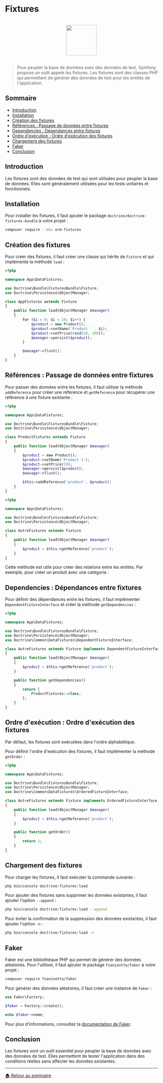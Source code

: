 # Fixtures

<br>

<center>
<img src="https://symfony.com/logos/symfony_black_03.png" width="100">
</center>

<br>

> Pour peupler la base de données avec des données de test, Symfony propose un outil appelé les fixtures. Les fixtures sont des classes PHP qui permettent de générer des données de test pour les entités de l'application.

## Sommaire

-   [Introduction](#introduction)
-   [Installation](#installation)
-   [Création des fixtures](#création-des-fixtures)
-   [Références : Passage de données entre fixtures](#références--passage-de-données-entre-fixtures)
-   [Dependencies : Dépendances entre fixtures](#dependencies--dépendances-entre-fixtures)
-   [Ordre d'exécution : Ordre d'exécution des fixtures](#ordre-dexécution--ordre-dexécution-des-fixtures)
-   [Chargement des fixtures](#chargement-des-fixtures)
-   [Faker](#faker)
-   [Conclusion](#conclusion)

## Introduction

Les fixtures sont des données de test qui sont utilisées pour peupler la base de données. Elles sont généralement utilisées pour les tests unitaires et fonctionnels.

## Installation

Pour installer les fixtures, il faut ajouter le package `doctrine/doctrine-fixtures-bundle` à votre projet :

```bash
composer require --dev orm-fixtures
```

## Création des fixtures

Pour créer des fixtures, il faut créer une classe qui hérite de `Fixture` et qui implémente la méthode `load` :

```php
<?php

namespace App\DataFixtures;

use Doctrine\Bundle\FixturesBundle\Fixture;
use Doctrine\Persistence\ObjectManager;

class AppFixtures extends Fixture
{
    public function load(ObjectManager $manager)
    {
        for ($i = 0; $i < 10; $i++) {
            $product = new Product();
            $product->setName('Product ' . $i);
            $product->setPrice(rand(10, 100));
            $manager->persist($product);
        }

        $manager->flush();
    }
}
```

## Références : Passage de données entre fixtures

Pour passer des données entre les fixtures, il faut utiliser la méthode `addReference` pour créer une référence et `getReference` pour récupérer une référence à une fixture existante :

```php
<?php

namespace App\DataFixtures;

use Doctrine\Bundle\FixturesBundle\Fixture;
use Doctrine\Persistence\ObjectManager;

class ProductFixtures extends Fixture
{
    public function load(ObjectManager $manager)
    {
        $product = new Product();
        $product->setName('Product 1');
        $product->setPrice(10);
        $manager->persist($product);
        $manager->flush();

        $this->addReference('product', $product);
    }
}
```

```php
<?php

namespace App\DataFixtures;

use Doctrine\Bundle\FixturesBundle\Fixture;
use Doctrine\Persistence\ObjectManager;

class AutreFixtures extends Fixture
{
    public function load(ObjectManager $manager)
    {
        $product = $this->getReference('product');
    }
}
```

Cette méthode est utile pour créer des relations entre les entités. Par exemple, pour créer un produit avec une catégorie :

## Dependencies : Dépendances entre fixtures

Pour définir des dépendances entre les fixtures, il faut implémenter `DependentFixtureInterface` et créer la méthode `getDependencies` :

```php
<?php

namespace App\DataFixtures;

use Doctrine\Bundle\FixturesBundle\Fixture;
use Doctrine\Persistence\ObjectManager;
use Doctrine\Common\DataFixtures\DependentFixtureInterface;

class AutreFixtures extends Fixture implements DependentFixtureInterface
{
    public function load(ObjectManager $manager)
    {
        $product = $this->getReference('product');
    }

    public function getDependencies()
    {
        return [
            ProductFixtures::class,
        ];
    }
}
```

## Ordre d'exécution : Ordre d'exécution des fixtures

Par défaut, les fixtures sont exécutées dans l'ordre alphabétique.

Pour définir l'ordre d'exécution des fixtures, il faut implémenter la méthode `getOrder` :

```php
<?php

namespace App\DataFixtures;

use Doctrine\Bundle\FixturesBundle\Fixture;
use Doctrine\Persistence\ObjectManager;
use Doctrine\Common\DataFixtures\OrderedFixtureInterface;

class AutreFixtures extends Fixture implements OrderedFixtureInterface
{
    public function load(ObjectManager $manager)
    {
        $product = $this->getReference('product');
    }

    public function getOrder()
    {
        return 1;
    }
}
```

## Chargement des fixtures

Pour charger les fixtures, il faut exécuter la commande suivante :

```bash
php bin/console doctrine:fixtures:load
```

Pour ajouter des fixtures sans supprimer les données existantes, il faut ajouter l'option `--append` :

```bash
php bin/console doctrine:fixtures:load --append
```

Pour éviter la confirmation de la suppression des données existantes, il faut ajouter l'option `-n` :

```bash
php bin/console doctrine:fixtures:load -n
```

## Faker

Faker est une bibliothèque PHP qui permet de générer des données aléatoires. Pour l'utiliser, il faut ajouter le package `fzaninotto/faker` à votre projet :

```bash
composer require fzaninotto/faker
```

Pour générer des données aléatoires, il faut créer une instance de `Faker` :

```php
use Faker\Factory;

$faker = Factory::create();

echo $faker->name;
```

Pour plus d'informations, consultez la [documentation de Faker](https://fakerphp.org/).

## Conclusion

Les fixtures sont un outil essentiel pour peupler la base de données avec des données de test. Elles permettent de tester l'application dans des conditions réelles sans affecter les données existantes.

---

[🏠 Retour au sommaire](#)
